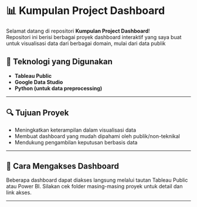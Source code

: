 # 📊 Kumpulan Project Dashboard

Selamat datang di repositori **Kumpulan Project Dashboard**!  
Repositori ini berisi berbagai proyek dashboard interaktif yang saya buat untuk visualisasi data dari berbagai domain, mulai dari data publik

## 🧰 Teknologi yang Digunakan

* **Tableau Public**
* **Google Data Studio**
* **Python (untuk data preprocessing)**

---

## 🔍 Tujuan Proyek

* Meningkatkan keterampilan dalam visualisasi data
* Membuat dashboard yang mudah dipahami oleh publik/non-teknikal
* Mendukung pengambilan keputusan berbasis data

---

## 📌 Cara Mengakses Dashboard

Beberapa dashboard dapat diakses langsung melalui tautan Tableau Public atau Power BI.
Silakan cek folder masing-masing proyek untuk detail dan link akses.

---

